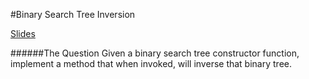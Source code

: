 #Binary Search Tree Inversion

[Slides](http://slides.com/beelai88/binary-tree-inversion)

######The Question
Given a binary search tree constructor function, implement a method that when invoked, will inverse that binary tree.

